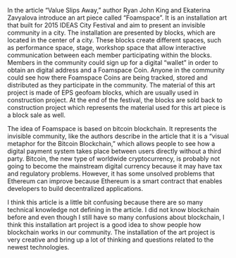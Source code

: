 In the article “Value Slips Away,” author Ryan John King and Ekaterina Zavyalova introduce an art piece called “Foamspace”. It is an installation art that built for 2015 IDEAS City Festival and aim to present an invisible community in a city. The installation are presented by blocks, which are located in the center of a city. These blocks create different spaces, such as performance space, stage, workshop space that allow interactive communication between each member participating within the blocks. Members in the community could sign up for a digital “wallet” in order to obtain an digital address and a Foamspace Coin. Anyone in the community could see how there Foamspace Coins are being tracked, stored and distributed as they participate in the community. The material of this art project is made of EPS geofoam blocks, which are usually used in construction project. At the end of the festival, the blocks are sold back to construction project which represents the material used for this art piece is a block sale as well. 

The idea of Foamspace is based on bitcoin blockchain. It represents the invisible community, like the authors describe in the article that it is a “visual metaphor for the Bitcoin Blockchain,” which allows people to see how a digital payment system takes place between users directly without a third party. Bitcoin, the new type of worldwide cryptocurrency, is probably not going to become the mainstream digital currency because it may have tax and regulatory problems. However, it has some unsolved problems that Ethereum can improve because Ethereum is a smart contract that enables developers to build decentralized applications.

I think this article is a little bit confusing because there are so many technical knowledge not defining in the article. I did not know blockchain before and even though I still have so many confusions about blockchain, I think this installation art project is a good idea to show people how blockchain works in our community. The installation of the art project is very creative and bring up a lot of thinking and questions related to the newest technologies.
